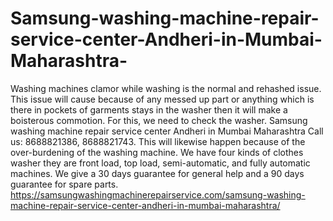 # Samsung-washing-machine-repair-service-center-Andheri-in-Mumbai-Maharashtra-
Washing machines clamor while washing is the normal and rehashed issue. This issue will cause because of any messed up part or anything which is there in pockets of garments stays in the washer then it will make a boisterous commotion. For this, we need to check the washer. Samsung washing machine repair service center Andheri in Mumbai Maharashtra Call us: 8688821386, 8688821743.   This will likewise happen because of the over-burdening of the washing machine. We have four kinds of clothes washer they are front load, top load, semi-automatic, and fully automatic machines. We give a 30 days guarantee for general help and a 90 days guarantee for spare parts.  https://samsungwashingmachinerepairservice.com/samsung-washing-machine-repair-service-center-andheri-in-mumbai-maharashtra/
